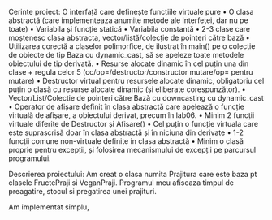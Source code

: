 Cerinte proiect:
O interfață care definește funcțiile virtuale pure 
• O clasa abstractă (care implementeaza anumite metode ale interfeței, dar nu 
pe toate) 
• Variabila și funcție statică 
• Variabila constantă 
• 2-3 clase care moștenesc clasa abstracta, vector/listă/colecție de pointeri 
către bază 
• Utilizarea corectă a claselor polimorfice, de ilustrat în main() pe o colecție 
de obiecte de tip Baza cu dynamic_cast, să se apeleze toate metodele 
obiectului de tip derivată. 
• Resurse alocate dinamic în cel puțin una din clase + regula celor 5 
(cc/op=/destructor/constructor mutare/op= pentru mutare) 
• Destructor virtual pentru resursele alocate dinamic, obligatoriu cel puțin o 
clasă cu resurse alocate dinamic (și eliberate corespunzător). 
• Vector/List/Colectie de pointeri către Bază cu downcasting cu dynamic_cast 
• Operator de afișare definit în clasa abstractă care apelează o funcție virtuală 
de afișare, a obiectului derivat, precum în lab06. 
• Minim 2 funcții virtuale diferite de Destructor și Afisare() 
• Cel puțin o funcție virtuala care este suprascrisă doar în clasa abstractă și în 
niciuna din derivate 
• 1-2 funcții comune non-virtuale definite in clasa abstractă 
• Minim o clasă proprie pentru excepții, și folosirea mecanismului de excepții 
pe parcursul programului.

Descrierea proiectului:
Am creat o clasa  numita Prajitura care este baza pt clasele FructePraji si VeganPraji. 
Programul meu afiseaza timpul de preagatire, stocul si pregatirea unei prajituri. 

Am implementat simplu, 
